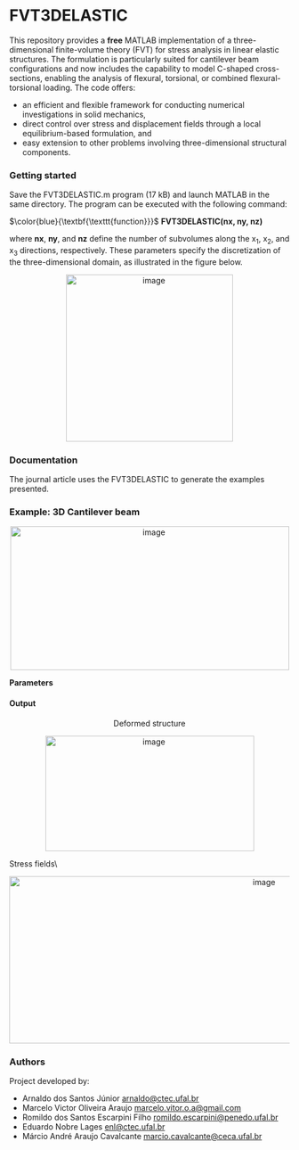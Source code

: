 # FVT3DELASTIC

This repository provides a **free** MATLAB implementation of a three-dimensional finite-volume theory (FVT) for stress analysis in linear elastic structures. The formulation is particularly suited for cantilever beam configurations and now includes the capability to model C-shaped cross-sections, enabling the analysis of flexural, torsional, or combined flexural-torsional loading. The code offers:

* an efficient and flexible framework for conducting numerical investigations in solid mechanics,
* direct control over stress and displacement fields through a local equilibrium-based formulation, and
* easy extension to other problems involving three-dimensional structural components.

### Getting started

Save the FVT3DELASTIC.m program (17 kB) and launch MATLAB in the same directory. The program can be executed with the following command:

$\color{blue}{\textbf{\texttt{function}}}$ **FVT3DELASTIC(nx, ny, nz)**

where **nx**, **ny**, and **nz** define the number of subvolumes along the x<sub>1</sub>, x<sub>2</sub>, and x<sub>3</sub> directions, respectively. These parameters specify the discretization of the three-dimensional domain, as illustrated in the figure below.
<p align="center">
<img width="300" height="300" alt="image" src="https://github.com/user-attachments/assets/3d92838e-2fcb-40f7-b0da-80d891ec62d6" />
</p>

### Documentation

The journal article uses the FVT3DELASTIC to generate the examples presented.

### Example: 3D Cantilever beam
<p align="center">
<img width="501" height="258" alt="image" src="https://github.com/user-attachments/assets/56962135-65c7-44d0-ba56-1cc5c18a9910" />
</p>

**Parameters**


#### Output
<p align="center">
Deformed structure
</p>
<p align="center">
<img width="375" height="207" alt="image" src="https://github.com/user-attachments/assets/55c63898-61b3-42af-91ae-f9514570bcb1" />
</p>

Stress fields\
<p align="center">
<img width="900" height="300" alt="image" src="https://github.com/user-attachments/assets/1a826ba6-0fc4-4749-b6d4-4bfef5d56534" />
</p>

### Authors

Project developed by:

* Arnaldo dos Santos Júnior  arnaldo@ctec.ufal.br
* Marcelo Victor Oliveira Araujo marcelo.vitor.o.a@gmail.com
* Romildo dos Santos Escarpini Filho romildo.escarpini@penedo.ufal.br
* Eduardo Nobre Lages enl@ctec.ufal.br
* Márcio André Araujo Cavalcante marcio.cavalcante@ceca.ufal.br
